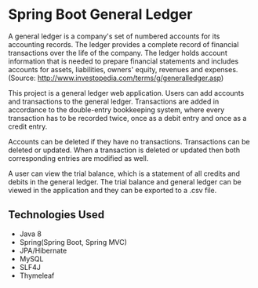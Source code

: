 # Spring Boot General Ledger

A general ledger is a company's set of numbered accounts for its accounting records. The ledger provides
a complete record of financial transactions over the life of the company. The ledger holds account 
information that is needed to prepare financial statements and includes accounts for assets, liabilities, 
owners' equity, revenues and expenses. (Source: http://www.investopedia.com/terms/g/generalledger.asp)

This project is a general ledger web application. Users can add accounts and transactions to the
general ledger. Transactions are added in accordance to the double-entry bookkeeping system, 
where every transaction has to be recorded twice, once as a debit entry and once as a credit entry.

Accounts can be deleted if they have no transactions. Transactions can be deleted or updated. When a transaction is deleted or updated then both corresponding entries are modified as well.
 
A user can view the trial balance, which is a statement of all credits and debits in the general ledger. 
The trial balance and general ledger can be viewed in the application and they can be exported to a .csv file.

## Technologies Used
- Java 8
- Spring(Spring Boot, Spring MVC)
- JPA/Hibernate
- MySQL
- SLF4J
- Thymeleaf